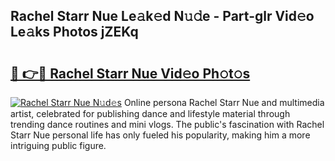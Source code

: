 ## Rachel Starr Nue Le𝚊k𝚎d N𝚞𝚍e - Part-glr Vid𝚎o Le𝚊ks Photos jZEKq

# <h2><a href="http://fb84d3.evod.top/?m=Rachel+Starr+Nue">🔗 👉🔴 Rachel Starr Nue Vid𝚎o Ph𝚘t𝚘s</a></h2>

[![Rachel Starr Nue N𝚞d𝚎s](https://i.imgur.com/8V9OHl7.gif)](http://fb84d3.evod.top/?m=Rachel+Starr+Nue)
Online persona Rachel Starr Nue and multimedia artist, celebrated for publishing dance and lifestyle material through trending dance routines and mini vlogs. The public's fascination with Rachel Starr Nue personal life has only fueled his popularity, making him a more intriguing public figure. 
